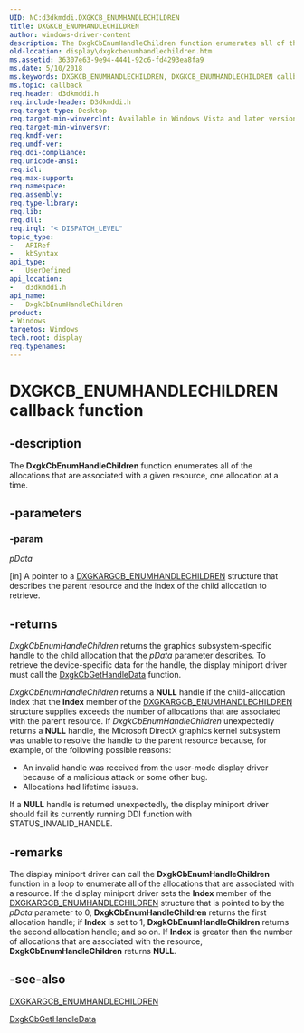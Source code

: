 ```yaml
---
UID: NC:d3dkmddi.DXGKCB_ENUMHANDLECHILDREN
title: DXGKCB_ENUMHANDLECHILDREN
author: windows-driver-content
description: The DxgkCbEnumHandleChildren function enumerates all of the allocations that are associated with a given resource, one allocation at a time.
old-location: display\dxgkcbenumhandlechildren.htm
ms.assetid: 36307e63-9e94-4441-92c6-fd4293ea8fa9
ms.date: 5/10/2018
ms.keywords: DXGKCB_ENUMHANDLECHILDREN, DXGKCB_ENUMHANDLECHILDREN callback, DpFunctions_9690e256-00e7-4c6e-88cc-d2e1c32580a2.xml, DxgkCbEnumHandleChildren, DxgkCbEnumHandleChildren callback function [Display Devices], d3dkmddi/DxgkCbEnumHandleChildren, display.dxgkcbenumhandlechildren
ms.topic: callback
req.header: d3dkmddi.h
req.include-header: D3dkmddi.h
req.target-type: Desktop
req.target-min-winverclnt: Available in Windows Vista and later versions of the Windows operating systems.
req.target-min-winversvr: 
req.kmdf-ver: 
req.umdf-ver: 
req.ddi-compliance: 
req.unicode-ansi: 
req.idl: 
req.max-support: 
req.namespace: 
req.assembly: 
req.type-library: 
req.lib: 
req.dll: 
req.irql: "< DISPATCH_LEVEL"
topic_type:
-	APIRef
-	kbSyntax
api_type:
-	UserDefined
api_location:
-	d3dkmddi.h
api_name:
-	DxgkCbEnumHandleChildren
product:
- Windows
targetos: Windows
tech.root: display
req.typenames: 
---
```


# DXGKCB_ENUMHANDLECHILDREN callback function


## -description


The <b>DxgkCbEnumHandleChildren</b> function enumerates all of the allocations that are associated with a given resource, one allocation at a time.


## -parameters




### -param 

*pData*

[in] A pointer to a <a href="https://msdn.microsoft.com/library/windows/hardware/ff557528">DXGKARGCB_ENUMHANDLECHILDREN</a> structure that describes the parent resource and the index of the child allocation to retrieve.


## -returns



<i>DxgkCbEnumHandleChildren</i> returns the graphics subsystem-specific handle to the child allocation that the <i>pData</i> parameter describes. To retrieve the device-specific data for the handle, the display miniport driver must call the <a href="https://msdn.microsoft.com/144429e5-34e6-4416-980e-2838e8f9e415">DxgkCbGetHandleData</a> function.

<i>DxgkCbEnumHandleChildren</i> returns a <b>NULL</b> handle if the child-allocation index that the <b>Index</b> member of the <a href="https://msdn.microsoft.com/library/windows/hardware/ff557528">DXGKARGCB_ENUMHANDLECHILDREN</a> structure supplies exceeds the number of allocations that are associated with the parent resource. If <i>DxgkCbEnumHandleChildren</i> unexpectedly returns a <b>NULL</b> handle, the Microsoft DirectX graphics kernel subsystem was unable to resolve the handle to the parent resource because, for example, of the following possible reasons:

<ul>
<li>An invalid handle was received from the user-mode display driver because of a malicious attack or some other bug. </li>
<li>Allocations had lifetime issues. </li>
</ul>
If a <b>NULL</b> handle is returned unexpectedly, the display miniport driver should fail its currently running DDI function with STATUS_INVALID_HANDLE.




## -remarks



The display miniport driver can call the <b>DxgkCbEnumHandleChildren</b> function in a loop to enumerate all of the allocations that are associated with a resource. If the display miniport driver sets the <b>Index</b> member of the <a href="https://msdn.microsoft.com/library/windows/hardware/ff557528">DXGKARGCB_ENUMHANDLECHILDREN</a> structure that is pointed to by the <i>pData</i> parameter to 0, <b>DxgkCbEnumHandleChildren</b> returns the first allocation handle; if <b>Index</b> is set to 1, <b>DxgkCbEnumHandleChildren</b> returns the second allocation handle; and so on. If <b>Index</b> is greater than the number of allocations that are associated with the resource, <b>DxgkCbEnumHandleChildren</b> returns <b>NULL</b>. 




## -see-also




<a href="https://msdn.microsoft.com/library/windows/hardware/ff557528">DXGKARGCB_ENUMHANDLECHILDREN</a>



<a href="https://msdn.microsoft.com/144429e5-34e6-4416-980e-2838e8f9e415">DxgkCbGetHandleData</a>
 

 


